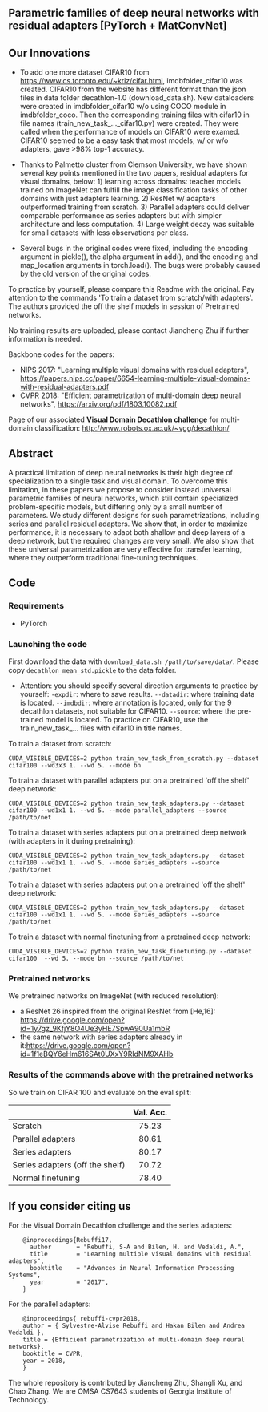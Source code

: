 ## Parametric families of deep neural networks with residual adapters [PyTorch + MatConvNet]

## Our Innovations

- To add one more dataset CIFAR10 from https://www.cs.toronto.edu/~kriz/cifar.html, imdbfolder_cifar10 was created. CIFAR10 from the website has different format than the json files in data folder decathlon-1.0 (download_data.sh). New dataloaders were created in imdbfolder_cifar10 w/o using COCO module in imdbfolder_coco. Then the corresponding training files with cifar10 in file names (train_new_task_..._cifar10.py) were created. They were called when the performance of models on CIFAR10 were examed. CIFAR10 seemed to be a easy task that most models, w/ or w/o adapters, gave >98% top-1 accuracy.

- Thanks to Palmetto cluster from Clemson University, we have shown several key points mentioned in the two papers, residual adapters for visual domains, below: 1) learning across domains: teacher models trained on ImageNet can fulfill the image classification tasks of other domains with just adapters learning. 2) ResNet w/ adapters outperformed training from scratch. 3) Parallel adapters could deliver comparable performance as series adapters but with simpler architecture and less computation. 4) Large weight decay was suitable for small datasets with less observations per class.

- Several bugs in the original codes were fixed, including the encoding argument in pickle(), the alpha argument in add(), and the encoding and map_location arguments in torch.load(). The bugs were probably caused by the old version of the original codes.

To practice by yourself, please compare this Readme with the original. Pay attention to the commands 'To train a dataset from scratch/with adapters'. The authors provided the off the shelf models in session of Pretrained networks.

No training results are uploaded, please contact Jiancheng Zhu if further information is needed.


Backbone codes for the papers:
- NIPS 2017: "Learning multiple visual domains with residual adapters", https://papers.nips.cc/paper/6654-learning-multiple-visual-domains-with-residual-adapters.pdf
- CVPR 2018: "Efficient parametrization of multi-domain deep neural networks", https://arxiv.org/pdf/1803.10082.pdf 

Page of our associated **Visual Domain Decathlon challenge** for multi-domain classification: http://www.robots.ox.ac.uk/~vgg/decathlon/

## Abstract 

A practical limitation of deep neural networks is their high degree of specialization to a single task and visual domain.
To overcome this limitation, in these papers we propose to consider instead universal parametric families of neural
networks, which still contain specialized problem-specific models, but differing only by a small number of parameters.
We study different designs for such parametrizations, including
series and parallel residual adapters. We show that, in order to maximize performance, it is necessary
to adapt both shallow and deep layers of a deep network,
but the required changes are very small. We also show that
these universal parametrization are very effective for transfer
learning, where they outperform traditional fine-tuning
techniques.

## Code

### Requirements
- PyTorch

### Launching the code
First download the data with ``download_data.sh /path/to/save/data/``. Please copy ``decathlon_mean_std.pickle`` to the data folder. 

- Attention: you should specify several direction arguments to practice by yourself: ``-expdir``: where to save results. ``--datadir``: where training data is located. ``--imdbdir``: where annotation is located, only for the 9 decathlon datasets, not suitable for CIFAR10. ``--source``: where the pre-trained model is located. To practice on CIFAR10, use the train_new_task_... files with cifar10 in title names.

To train a dataset from scratch:

``CUDA_VISIBLE_DEVICES=2 python train_new_task_from_scratch.py --dataset cifar100 --wd3x3 1. --wd 5. --mode bn ``

To train a dataset with parallel adapters put on a pretrained 'off the shelf' deep network:

``CUDA_VISIBLE_DEVICES=2 python train_new_task_adapters.py --dataset cifar100 --wd1x1 1. --wd 5. --mode parallel_adapters --source /path/to/net``
   
To train a dataset with series adapters put on a pretrained deep network (with adapters in it during pretraining):

``CUDA_VISIBLE_DEVICES=2 python train_new_task_adapters.py --dataset cifar100 --wd1x1 1. --wd 5. --mode series_adapters --source /path/to/net``

To train a dataset with series adapters put on a pretrained 'off the shelf' deep network:

``CUDA_VISIBLE_DEVICES=2 python train_new_task_adapters.py --dataset cifar100 --wd1x1 1. --wd 5. --mode series_adapters --source /path/to/net``

To train a dataset with normal finetuning from a pretrained deep network:

``CUDA_VISIBLE_DEVICES=2 python train_new_task_finetuning.py --dataset cifar100  --wd 5. --mode bn --source /path/to/net``

### Pretrained networks
We pretrained networks on ImageNet (with reduced resolution):
- a ResNet 26 inspired from the original ResNet from [He,16]: https://drive.google.com/open?id=1y7gz_9KfjY8O4Ue3yHE7SpwA90Ua1mbR
- the same network with series adapters already in it:https://drive.google.com/open?id=1f1eBQY6eHm616SAt0UXxY9RldNM9XAHb

### Results of the commands above with the pretrained networks
So we train on CIFAR 100 and evaluate on the eval split:

|        |     Val. Acc.     | 
| :------------ | :-------------: | 
| Scratch       |     75.23     |     
| Parallel adapters     |   80.61    |      
| Series adapters       |     80.17      |        
| Series adapters (off the shelf)       |     70.72      |     
| Normal finetuning       |     78.40      |        

## If you consider citing us

For the Visual Domain Decathlon challenge and the series adapters:


        @inproceedings{Rebuffi17,
          author       = "Rebuffi, S-A and Bilen, H. and Vedaldi, A.",
          title        = "Learning multiple visual domains with residual adapters",
          booktitle    = "Advances in Neural Information Processing Systems",
          year         = "2017",
        }


For the parallel adapters:


        @inproceedings{ rebuffi-cvpr2018,
        author = { Sylvestre-Alvise Rebuffi and Hakan Bilen and Andrea Vedaldi },
        title = {Efficient parametrization of multi-domain deep neural networks},
        booktitle = CVPR,
        year = 2018,
        }
        

The whole repository is contributed by Jiancheng Zhu, Shangli Xu, and Chao Zhang. We are OMSA CS7643 students of Georgia Institute of Technology.
